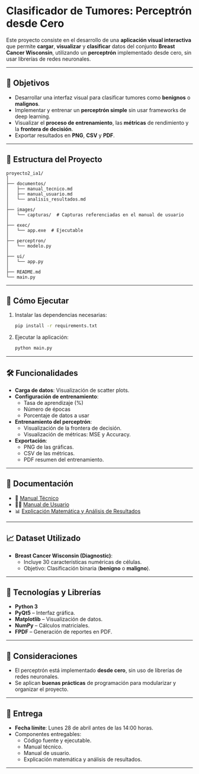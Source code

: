 # Clasificador de Tumores: Perceptrón desde Cero

Este proyecto consiste en el desarrollo de una **aplicación visual interactiva** que permite **cargar**, **visualizar** y **clasificar** datos del conjunto **Breast Cancer Wisconsin**, utilizando un **perceptrón** implementado desde cero, sin usar librerías de redes neuronales.

---

## 📌 Objetivos

- Desarrollar una interfaz visual para clasificar tumores como **benignos** o **malignos**.
- Implementar y entrenar un **perceptrón simple** sin usar frameworks de deep learning.
- Visualizar el **proceso de entrenamiento**, las **métricas** de rendimiento y la **frontera de decisión**.
- Exportar resultados en **PNG**, **CSV** y **PDF**.

---

## 📂 Estructura del Proyecto

```
proyecto2_ia1/
│
├── documentos/
│   ├── manual_tecnico.md
│   ├── manual_usuario.md
│   └── analisis_resultados.md
│
├── images/
│   └── capturas/  # Capturas referenciadas en el manual de usuario
│
├── exec/
│   └── app.exe  # Ejecutable
│
├── perceptron/
│   └── modelo.py
│
├── ui/
│   └── app.py
│
├── README.md
└── main.py
```

---

## 🚀 Cómo Ejecutar

1. Instalar las dependencias necesarias:

   ```bash
   pip install -r requirements.txt
   ```

2. Ejecutar la aplicación:
   ```bash
   python main.py
   ```

---

## 🛠️ Funcionalidades

- **Carga de datos**: Visualización de scatter plots.
- **Configuración de entrenamiento**:
  - Tasa de aprendizaje (%)
  - Número de épocas
  - Porcentaje de datos a usar
- **Entrenamiento del perceptrón**:
  - Visualización de la frontera de decisión.
  - Visualización de métricas: MSE y Accuracy.
- **Exportación**:
  - PNG de las gráficas.
  - CSV de las métricas.
  - PDF resumen del entrenamiento.

---

## 📄 Documentación

- 📘 [Manual Técnico](documentos/manual_tecnico.md)
- 👨‍💻 [Manual de Usuario](documentos/manual_usuario.md)
- 📊 [Explicación Matemática y Análisis de Resultados](documentos/analisis_resultados.md)

---

## 📈 Dataset Utilizado

- **Breast Cancer Wisconsin (Diagnostic)**:
  - Incluye 30 características numéricas de células.
  - Objetivo: Clasificación binaria (**benigno** o **maligno**).

---

## 🧐 Tecnologías y Librerías

- **Python 3**
- **PyQt5** – Interfaz gráfica.
- **Matplotlib** – Visualización de datos.
- **NumPy** – Cálculos matriciales.
- **FPDF** – Generación de reportes en PDF.

---

## 📌 Consideraciones

- El perceptrón está implementado **desde cero**, sin uso de librerías de redes neuronales.
- Se aplican **buenas prácticas** de programación para modularizar y organizar el proyecto.

---

## 📅 Entrega

- **Fecha límite**: Lunes 28 de abril antes de las 14:00 horas.
- Componentes entregables:
  - Código fuente y ejecutable.
  - Manual técnico.
  - Manual de usuario.
  - Explicación matemática y análisis de resultados.

---
